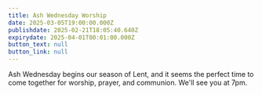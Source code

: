 ```yaml
---
title: Ash Wednesday Worship
date: 2025-03-05T19:00:00.000Z
publishdate: 2025-02-21T18:05:40.640Z
expirydate: 2025-04-01T00:01:00.000Z
button_text: null
button_link: null
---
```

Ash Wednesday begins our season of Lent, and it seems the perfect time to come together for worship, prayer, and communion. We'll see you at 7pm.